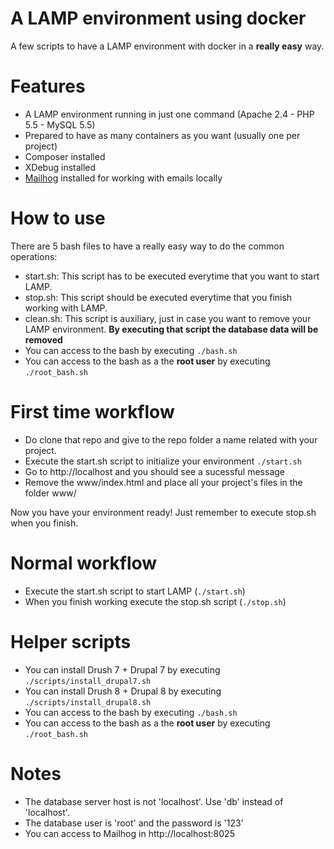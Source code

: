 # A LAMP environment using docker
A few scripts to have a LAMP environment with docker in a **really easy** way.

Features
========
  - A LAMP environment running in just one command (Apache 2.4 - PHP 5.5 - MySQL 5.5)
  - Prepared to have as many containers as you want (usually one per project)
  - Composer installed
  - XDebug installed
  - [Mailhog](https://github.com/mailhog/MailHog) installed for working with emails locally

How to use
=========

There are 5 bash files to have a really easy way to do the common operations:
  - start.sh: This script has to be executed everytime that you want to start LAMP.
  - stop.sh: This script should be executed everytime that you finish working with LAMP.
  - clean.sh: This script is auxiliary, just in case you want to remove your LAMP environment. **By executing that script the database data will be removed**
  - You can access to the bash by executing `./bash.sh`
  - You can access to the bash as a the **root user** by executing `./root_bash.sh`

First time workflow
=======
  - Do clone that repo and give to the repo folder a name related with your project.
  - Execute the start.sh script to initialize your environment
``./start.sh``
  - Go to http://localhost and you should see a sucessful message
  - Remove the www/index.html and place all your project's files in the folder www/

Now you have your environment ready! Just remember to execute stop.sh when you finish.

Normal workflow
======

  * Execute the start.sh script to start LAMP (`./start.sh`)
  * When you finish working execute the stop.sh script (`./stop.sh`)

Helper scripts
==========

  - You can install Drush 7 + Drupal 7 by executing `./scripts/install_drupal7.sh`
  - You can install Drush 8 + Drupal 8 by executing `./scripts/install_drupal8.sh`
  - You can access to the bash by executing `./bash.sh`
  - You can access to the bash as a the **root user** by executing `./root_bash.sh`

Notes
======

  - The database server host is not 'localhost'. Use 'db' instead of 'localhost'.
  - The database user is 'root' and the password is '123'
  - You can access to Mailhog in http://localhost:8025